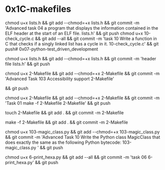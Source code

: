 # 0x1C-makefiles

chmod u+x lists.h && git add --chmod=+x lists.h && git commit -m 'Advanced task 04 a program that displays the information contained in the ELF header at the start of an ELF file. lists.h' && git push
chmod u+x 10-check_cycle.c && git add --all && git commit -m 'task 10 Write a function in C that checks if a singly linked list has a cycle in it. 10-check_cycle.c' && git push# 0x07-python-test_driven_development

chmod u+x lists.h && git add --chmod=+x lists.h && git commit -m 'header file lists.h' && git push

chmod u+x 2-Makefile && git add --chmod=+x 2-Makefile && git commit -m 'Advanced Task 103 Accessibility support 2-Makefile'

&& git push

chmod u+x 2-Makefile && git add --chmod=+x 2-Makefile && git commit -m 'Task 01 make -f 2-Makefile 2-Makefile'
&& git push

touch 2-Makefile && git add . && git commit -m 2-Makefile

make -f 2-Makefile && git add . && git commit -m 2-Makefile

chmod u+x 103-magic_class.py && git add --chmod=+x 103-magic_class.py && git commit -m 'Advanced Task 10 Write the Python class MagicClass that does exactly the same as the following Python bytecode: 103-magic_class.py ' && git push

chmod u+x 6-print_hexa.py && git add --all && git commit -m 'task 06 6-print_hexa.py' && git push
